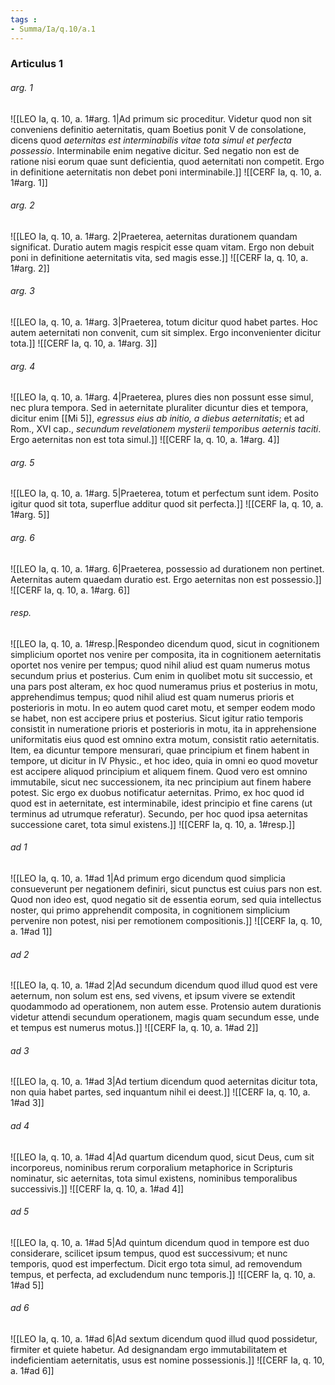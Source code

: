 ```yaml
---
tags : 
- Summa/Ia/q.10/a.1
---
```


### Articulus 1

###### arg. 1
![[LEO Ia, q. 10, a. 1#arg. 1|Ad primum sic proceditur. Videtur quod non sit conveniens definitio aeternitatis, quam Boetius ponit V de consolatione, dicens quod *aeternitas est interminabilis vitae tota simul et perfecta possessio*. Interminabile enim negative dicitur. Sed negatio non est de ratione nisi eorum quae sunt deficientia, quod aeternitati non competit. Ergo in definitione aeternitatis non debet poni interminabile.]]
![[CERF Ia, q. 10, a. 1#arg. 1]]

###### arg. 2
![[LEO Ia, q. 10, a. 1#arg. 2|Praeterea, aeternitas durationem quandam significat. Duratio autem magis respicit esse quam vitam. Ergo non debuit poni in definitione aeternitatis vita, sed magis esse.]]
![[CERF Ia, q. 10, a. 1#arg. 2]]

###### arg. 3
![[LEO Ia, q. 10, a. 1#arg. 3|Praeterea, totum dicitur quod habet partes. Hoc autem aeternitati non convenit, cum sit simplex. Ergo inconvenienter dicitur tota.]]
![[CERF Ia, q. 10, a. 1#arg. 3]]

###### arg. 4
![[LEO Ia, q. 10, a. 1#arg. 4|Praeterea, plures dies non possunt esse simul, nec plura tempora. Sed in aeternitate pluraliter dicuntur dies et tempora, dicitur enim [[Mi 5]], *egressus eius ab initio, a diebus aeternitatis*; et ad Rom., XVI cap., *secundum revelationem mysterii temporibus aeternis taciti*. Ergo aeternitas non est tota simul.]]
![[CERF Ia, q. 10, a. 1#arg. 4]]

###### arg. 5
![[LEO Ia, q. 10, a. 1#arg. 5|Praeterea, totum et perfectum sunt idem. Posito igitur quod sit tota, superflue additur quod sit perfecta.]]
![[CERF Ia, q. 10, a. 1#arg. 5]]

###### arg. 6
![[LEO Ia, q. 10, a. 1#arg. 6|Praeterea, possessio ad durationem non pertinet. Aeternitas autem quaedam duratio est. Ergo aeternitas non est possessio.]]
![[CERF Ia, q. 10, a. 1#arg. 6]]

###### resp.
![[LEO Ia, q. 10, a. 1#resp.|Respondeo dicendum quod, sicut in cognitionem simplicium oportet nos venire per composita, ita in cognitionem aeternitatis oportet nos venire per tempus; quod nihil aliud est quam numerus motus secundum prius et posterius. Cum enim in quolibet motu sit successio, et una pars post alteram, ex hoc quod numeramus prius et posterius in motu, apprehendimus tempus; quod nihil aliud est quam numerus prioris et posterioris in motu. In eo autem quod caret motu, et semper eodem modo se habet, non est accipere prius et posterius. Sicut igitur ratio temporis consistit in numeratione prioris et posterioris in motu, ita in apprehensione uniformitatis eius quod est omnino extra motum, consistit ratio aeternitatis. Item, ea dicuntur tempore mensurari, quae principium et finem habent in tempore, ut dicitur in IV Physic., et hoc ideo, quia in omni eo quod movetur est accipere aliquod principium et aliquem finem. Quod vero est omnino immutabile, sicut nec successionem, ita nec principium aut finem habere potest. Sic ergo ex duobus notificatur aeternitas. Primo, ex hoc quod id quod est in aeternitate, est interminabile, idest principio et fine carens (ut terminus ad utrumque referatur). Secundo, per hoc quod ipsa aeternitas successione caret, tota simul existens.]]
![[CERF Ia, q. 10, a. 1#resp.]]

###### ad 1
![[LEO Ia, q. 10, a. 1#ad 1|Ad primum ergo dicendum quod simplicia consueverunt per negationem definiri, sicut punctus est cuius pars non est. Quod non ideo est, quod negatio sit de essentia eorum, sed quia intellectus noster, qui primo apprehendit composita, in cognitionem simplicium pervenire non potest, nisi per remotionem compositionis.]]
![[CERF Ia, q. 10, a. 1#ad 1]]

###### ad 2
![[LEO Ia, q. 10, a. 1#ad 2|Ad secundum dicendum quod illud quod est vere aeternum, non solum est ens, sed vivens, et ipsum vivere se extendit quodammodo ad operationem, non autem esse. Protensio autem durationis videtur attendi secundum operationem, magis quam secundum esse, unde et tempus est numerus motus.]]
![[CERF Ia, q. 10, a. 1#ad 2]]

###### ad 3
![[LEO Ia, q. 10, a. 1#ad 3|Ad tertium dicendum quod aeternitas dicitur tota, non quia habet partes, sed inquantum nihil ei deest.]]
![[CERF Ia, q. 10, a. 1#ad 3]]

###### ad 4
![[LEO Ia, q. 10, a. 1#ad 4|Ad quartum dicendum quod, sicut Deus, cum sit incorporeus, nominibus rerum corporalium metaphorice in Scripturis nominatur, sic aeternitas, tota simul existens, nominibus temporalibus successivis.]]
![[CERF Ia, q. 10, a. 1#ad 4]]

###### ad 5
![[LEO Ia, q. 10, a. 1#ad 5|Ad quintum dicendum quod in tempore est duo considerare, scilicet ipsum tempus, quod est successivum; et nunc temporis, quod est imperfectum. Dicit ergo tota simul, ad removendum tempus, et perfecta, ad excludendum nunc temporis.]]
![[CERF Ia, q. 10, a. 1#ad 5]]

###### ad 6
![[LEO Ia, q. 10, a. 1#ad 6|Ad sextum dicendum quod illud quod possidetur, firmiter et quiete habetur. Ad designandam ergo immutabilitatem et indeficientiam aeternitatis, usus est nomine possessionis.]]
![[CERF Ia, q. 10, a. 1#ad 6]]

